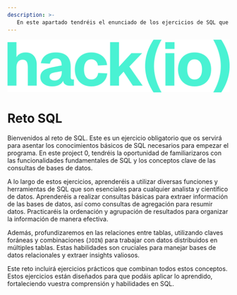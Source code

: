 ```yaml
---
description: >-
   En este apartado tendréis el enunciado de los ejercicios de SQL que tendréis que hacer durante el Project 0. 
---
```


<div style="text-align: center;">
  <img src="https://github.com/Hack-io-Data/Imagenes/blob/main/01-LogosHackio/logo_celeste@4x.png?raw=true" alt="esquema" />
</div>


# Reto SQL

Bienvenidos al reto de SQL. Este es un ejercicio obligatorio que os servirá para asentar los conocimientos básicos de SQL necesarios para empezar el programa. En este project 0, tendréis la oportunidad de familiarizaros con las funcionalidades fundamentales de SQL y los conceptos clave de las consultas de bases de datos.

A lo largo de estos ejercicios, aprenderéis a utilizar diversas funciones y herramientas de SQL que son esenciales para cualquier analista y científico de datos. Aprenderéis a realizar consultas básicas para extraer información de las bases de datos, así como consultas de agregación para resumir datos. Practicaréis la ordenación y agrupación de resultados para organizar la información de manera efectiva.

Además, profundizaremos en las relaciones entre tablas, utilizando claves foráneas y combinaciones (`JOIN`) para trabajar con datos distribuidos en múltiples tablas. Estas habilidades son cruciales para manejar bases de datos relacionales y extraer insights valiosos.

Este reto incluirá ejercicios prácticos que combinan todos estos conceptos. Estos ejercicios están diseñados para que podáis aplicar lo aprendido, fortaleciendo vuestra comprensión y habilidades en SQL.